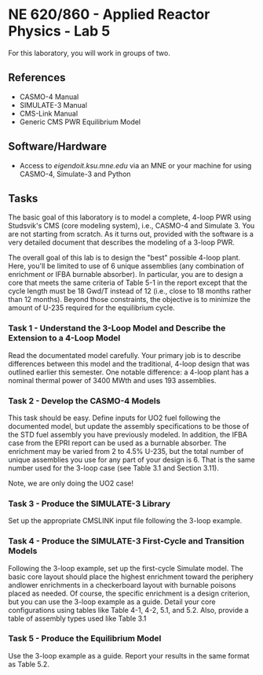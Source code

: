 # NE 620/860 - Applied Reactor Physics - Lab 5

For this laboratory, you will work in groups of two.

## References

- CASMO-4 Manual
- SIMULATE-3 Manual
- CMS-Link Manual
- Generic CMS PWR Equilibrium Model

## Software/Hardware

- Access to *eigendoit.ksu.mne.edu* via an MNE or your machine for using 
  CASMO-4, Simulate-3 and Python

## Tasks


The basic goal of this laboratory is to model a complete, 4-loop PWR using
Studsvik's CMS (core modeling system), i.e., CASMO-4 and Simulate 3.  You are
not starting from scratch.  As it turns out, provided with the software is a
very detailed document that describes the modeling of a 3-loop PWR.

The overall goal of this lab is to design the "best" possible 4-loop plant.  Here,
you'll be limited to use of 6 unique assemblies (any combination of enrichment
or IFBA burnable absorber).  In particular, you are to design a core that meets
the same criteria of Table 5-1 in the report except that the cycle length must 
be 18 Gwd/T instead of 12 (i.e., close to 18 months rather than 12 months).
Beyond those constraints, the objective is to minimize the amount of U-235
required for the equilibrium cycle.  

### Task 1 - Understand the 3-Loop Model and Describe the Extension to a 4-Loop Model

Read the documentated model carefully.  Your primary job is to describe 
differences between this model and the traditional, 4-loop design that was
outlined earlier this semester.  One notable difference: a 4-loop plant has 
a nominal thermal power of 3400 MWth and uses 193 assemblies.


### Task 2 - Develop the CASMO-4 Models

This task should be easy.  Define inputs for UO2 fuel following the 
documented model, but update the assembly specifications to be
those of the STD fuel assembly  you have previously
modeled.  In addition, the IFBA case from the EPRI report can be used as a 
burnable absorber.  The enrichment may be varied from 2 to 4.5% U-235, but the
total number of unique assemblies you use for any part of your design is 6.
That is the same number used for the 3-loop case (see Table 3.1 and Section 3.11).

Note, we are only doing the UO2 case!

### Task 3 - Produce the SIMULATE-3 Library

Set up the appropriate CMSLINK input file following the 3-loop example.

### Task 4 - Produce the SIMULATE-3 First-Cycle and Transition Models

Following the 3-loop example, set up the first-cycle Simulate model.  The 
basic core layout should place the highest enrichment toward the periphery
andlower enrichments in a checkerboard layout with burnable poisons
placed as needed.  Of course, the specific enrichment is a design criterion,
but you can use the 3-loop example as a guide.  Detail your core configurations
using tables like Table  4-1, 4-2, 5.1, and 5.2.  Also, provide a table of
assembly types used like Table 3.1

### Task 5 - Produce the Equilibrium Model

Use the 3-loop example as a guide.  Report your results in the same format 
as Table 5.2.




